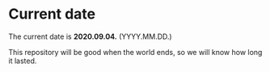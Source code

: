 # Current date

The current date is **2020.09.04.** (YYYY.MM.DD.)

This repository will be good when the world ends, so we will know how long it lasted.